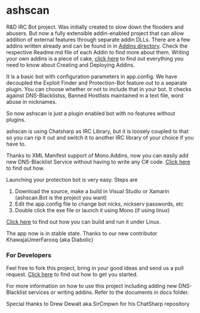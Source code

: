 # ashscan
R&amp;D IRC Bot project. Was initially created to slow down the flooders and abusers. But now a fully extensible addin-enabled project that can allow addition of external features through separate addin DLLs. There are a few addins written already and can be found in in [Addins directory](./Projects/Addins). Check the respective Readme.md file of each Addin to find more about them. Writing your own addins is a piece of cake, [click here](./docs/Writing-Addin.md) to find out everything you need to know about Creating and Deploying Addins.

It is a basic bot with configuration parameters in app.config. We have decoupled the Exploit Finder and Protection-Bot feature out to a separate plugin. You can choose whether or not to include that in your bot. It checks against DNS-Blacklistss, Banned Hostlists maintained in a text file, word abuse in nicknames. 

So now ashscan is just a plugin enabled bot with no features without plugins.

ashscan is using Chatsharp as IRC Library, but it is loosely coupled to that so you can rip it out and switch it to another IRC library of your choice if you have to.

Thanks to XML Manifest support of Mono.Addins, now you can easily add new DNS-Blacklist Service without having to write any C# code. [Click here](./docs/DNS-BL.md) to find out how.

Launching your protection bot is very easy. Steps are

1. Download the source, make a build in Visual Studio or Xamarin (ashscan.Bot is the project you want)
2. Edit the app.config file to change bot nicks, nickserv passwords, etc
3. Double click the exe file or launch it using Mono (if using linux)

[Click here](./docs/run-on-linux.md) to find out how you can build and run it under Linux.


The app now is in stable state. Thanks to our new contributor KhawajaUmerFarooq (aka Diabolic)

### For Developers
Feel free to fork this project, bring in your good ideas and send us a pull request. [Click here](./docs/Setting-up-build-environment.md) to find out how to get you started.

For more information on how to use this project including adding new DNS-Blacklist services or writing addins. Refer to the documents in docs folder.

Special thanks to Drew Dewalt aka SirCmpwn for his ChatSharp repository 


